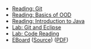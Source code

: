 * [Reading: Git](../readings/git.html)
* [Reading: Basics of OOD](../readings/oops-basics.html)
* [Reading: Introduction to Java](../readings/intro-java.html)
* [Lab: Git and Eclipse](../labs/git.html)
* [Lab: Code Reading](../labs/reading-java.html)
* [EBoard](../eboards/03.html) 
  ([Source](../eboards/03.md))
  ([PDF](../eboards/03.pdf))
